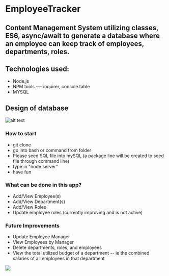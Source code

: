 # EmployeeTracker

## Content Management System utilizing classes, ES6, async/await to generate a database where an employee can keep track of employees, departments, roles.

## Technologies used:
  * Node.js
  * NPM tools --- inquirer, console.table
  * MYSQL
 
## Design of database

![alt text](https://uci.bootcampcontent.com/UCI-Coding-Bootcamp/UCI-IRV-FSF-PT-11-2019-U-C/-/raw/master/Curriculum/homework/week12/Assets/schema.png)

### How to start

* git clone
* go into bash or command from folder
* Please seed SQL file into mySQL (a package line will be created to seed file through command line)
* type in "node server"
* have fun

### What can be done in this app?
   * Add/View Employee(s)
   * Add/View Department(s)
   * Add/View Roles
   * Update employee roles (currently improving and is not active)


### Future Improvements
  * Update Employee Manager
  * View Employees by Manager
  * Delete departments, roles, and employees
  * View the total utilized budget of a department -- ie the combined salaries of all employees in that department
             


![](employeeTracker.gif)
